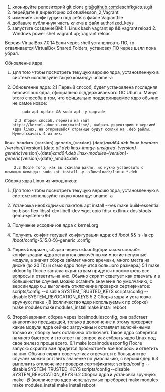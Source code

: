 1. клонируйте репозиторий git clone git@github.com:leschfkg/otus.git
2. перейдите в директорию cd otus/lesson_2_Vagrant
3. измените конфигурцию под себя в файле Vagrantfile
4. добавьте публичную часть ключа в файл authorized_keys
5. запустите создание ВМ:
                1. Linux bash
                        vagrant up && vagrant reload
                2. Windows power shell
                        vagrant up; vagrant reload


Версия VirtualBox 7.0.14
Если через shell устанвливать ПО, то отваливается VirtualBox Shared Folders, установку ПО через шелл пока убрал.

Обновление ядра:

1. Для того чтобы посмотреть текущую версию ядра, установленную в системе используйте такую команду: uname -a
2. Обновление ядра:
        2.1 Первый способ, будет установлена последняя версия linux ядра, официально поддерживаемого ОС Ubuntu. Минус этого способа в том, что официально поддерживаемое ядро обычно не самое новое:

           sudo apt update && sudo apt -y upgrade 

        2.2 Второй способ, перейти на сайт https://kernel.ubuntu.com/mainline/, выбрать директорию с версией ядра linux, на открывшейся странице будут ссылки на .deb файлы. Нужно скачать 4 из них:

linux-headers-{version}-generic_{version}.{date}_amd64.deb
linux-headers-{version}_{version}.{date}_all.deb
linux-image-unsigned-{version}-generic_{version}.{date}_amd64.deb
linux-modules-{version}-generic_{version}.{date}_amd64.deb

        2.3 После того, как вы скачали файлы, их нужно установить с помощью команды: sudo apt install -y ~/Downloads/linux-*.deb

Сборка ядра Linux из исходников:

1. Для того чтобы посмотреть текущую версию ядра, установленную в системе используйте такую команду: uname -a
2. Установка необходимых пакетов:
    apt install --yes make build-essential bc bison flex libssl-dev libelf-dev wget cpio fdisk extlinux dosfstools qemu-system-x86
3. Получение исходников ядра с kernel.org
4. Получить конфиг текущей конфигурации ядра:
    cd /boot && ls -la 
    cp /boot/config-5.15.0-56-generic .config

5. Первый вариант, сборка через oldconfig(при таком способе конфигурации ядра останутся включёнными многие ненужные модули, а значит сборка займет много времени, много места на диске (до 20 Гб) и само ядро получится большого размера.)
        5.1 make oldconfig
            После запуска скрипта вам придется просмотреть все вопросы и ответить на них. Обычно скрипт советует как отвечать и в большинстве случаев можно оставить значение по умолчанию, с версии ядер 6.3 выполнить отключение проверки сертификатов:
            scripts/config --disable SYSTEM_TRUSTED_KEYS
            scripts/config --disable SYSTEM_REVOCATION_KEYS
        5.2 Сборка ядра и установка вручную:
            make  -j8 (колличество ядер используемых пр сборке)
            make modules
            make modules_install
            make install
            reboot
6. Второй вариант, сборка через localmodulesconfig, она работает аналогично предыдущей, только в дополнение к этому проверяет какие модули ядра сейчас загружены и оставляет включёнными только их, сборку всех остальных отключает. Такое ядро соберется намного быстрее и это ответ на вопрос как собрать ядро Linux под свое железо  проще всего.
        6.1 make localmodulesconfig
            После запуска скрипта вам придется просмотреть все вопросы и ответить на них. Обычно скрипт советует как отвечать и в большинстве случаев можно оставить значение по умолчанию, с версии ядер 6.3 выполнить отключение проверки сертификатов:
            scripts/config --disable SYSTEM_TRUSTED_KEYS
            scripts/config --disable SYSTEM_REVOCATION_KEYS
        6.2 Сборка ядра и установка вручную:
            make  -j8 (колличество ядер используемых пр сборке)
            make modules
            make modules_install
            make install
            reboot
